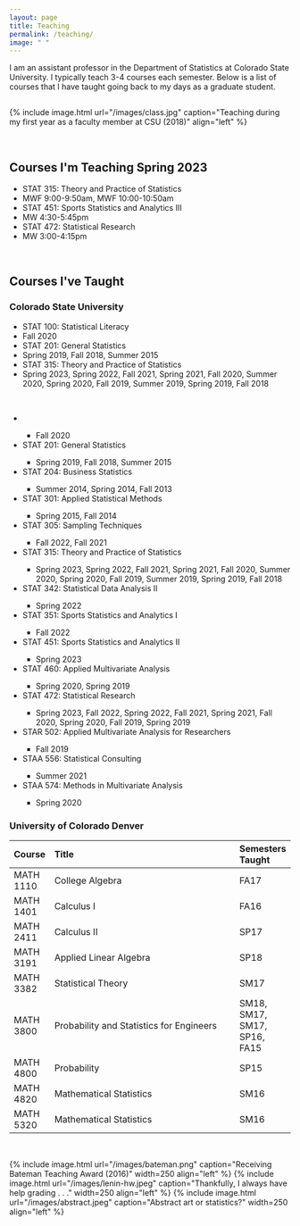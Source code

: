 ```yaml
---
layout: page
title: Teaching
permalink: /teaching/
image: " "
---
```


I am an assistant professor in the Department of Statistics at Colorado State University. I typically teach 3-4 courses each semester. Below is a list of courses that I have taught going back to my days as a graduate student. 

<hr style="clear:both;visibility: hidden;" />  


{% include image.html url="/images/class.jpg" caption="Teaching during my first year as a faculty member at CSU (2018)" align="left" %}

<br>

## Courses I'm Teaching Spring 2023

<style>
table th:first-of-type {
    width: 10%;
}
table th:nth-of-type(2) {
    width: 90%;
}
</style>

<ul class="list">
    <li>STAT 315: Theory and Practice of Statistics</li>
    <li>MWF 9:00-9:50am, MWF 10:00-10:50am</li>
    <li>STAT 451: Sports Statistics and Analytics III</li>
    <li>MW 4:30-5:45pm</li>
    <li>STAT 472: Statistical Research</li>
    <li>MW 3:00-4:15pm</li>
</ul>
<br>


## Courses I've Taught

### Colorado State University

<ul class="list">
    <li>STAT 100: Statistical Literacy</li>
    <li>Fall 2020</li>
    <li>STAT 201: General Statistics</li>
    <li>Spring 2019, Fall 2018, Summer 2015</li>
    <li>STAT 315: Theory and Practice of Statistics</li>
    <li>Spring 2023, Spring 2022, Fall 2021, Spring 2021, Fall 2020, Summer 2020, Spring 2020, Fall 2019, Summer 2019, Spring 2019, Fall 2018</li>
</ul>
<br>

<ul style="list-style-type:disc">
    <li></li>
    <ul style="list-style-type:square">
        <li>Fall 2020</li>
    </ul>
    <li>STAT 201: General Statistics</li>
    <ul style="list-style-type:square">
        <li>Spring 2019, Fall 2018, Summer 2015</li>
    </ul>
    <li>STAT 204: Business Statistics</li>
    <ul style="list-style-type:square">
        <li>Summer 2014, Spring 2014, Fall 2013</li>
    </ul>
    <li>STAT 301: Applied Statistical Methods</li>
    <ul style="list-style-type:square">
        <li>Spring 2015, Fall 2014</li>
    </ul>
    <li>STAT 305: Sampling Techniques</li>
    <ul style="list-style-type:square">
        <li>Fall 2022, Fall 2021</li>
    </ul>
    <li>STAT 315: Theory and Practice of Statistics</li>
    <ul style="list-style-type:square">
        <li>Spring 2023, Spring 2022, Fall 2021, Spring 2021, Fall 2020, Summer 2020, Spring 2020, Fall 2019, Summer 2019, Spring 2019, Fall 2018</li>
    </ul>
    <li>STAT 342: Statistical Data Analysis II</li>
    <ul style="list-style-type:square">
        <li>Spring 2022</li>
    </ul>
    <li>STAT 351: Sports Statistics and Analytics I</li>
    <ul style="list-style-type:square">
        <li>Fall 2022</li>
    </ul>
    <li>STAT 451: Sports Statistics and Analytics II</li>
    <ul style="list-style-type:square">
        <li>Spring 2023</li>
    </ul>
    <li>STAT 460: Applied Multivariate Analysis</li>
    <ul style="list-style-type:square">
        <li>Spring 2020, Spring 2019</li>
    </ul>
    <li>STAT 472: Statistical Research</li>
    <ul style="list-style-type:square">
        <li>Spring 2023, Fall 2022, Spring 2022, Fall 2021, Spring 2021, Fall 2020, Spring 2020, Fall 2019, Spring 2019</li>
    </ul>
    <li>STAR 502: Applied Multivariate Analysis for Researchers</li>
    <ul style="list-style-type:square">
        <li>Fall 2019</li>
    </ul>
    <li>STAA 556: Statistical Consulting</li>
    <ul style="list-style-type:square">
        <li>Summer 2021</li>
    </ul>
    <li>STAA 574: Methods in Multivariate Analysis</li>
    <ul style="list-style-type:square">
        <li>Spring 2020</li>
    </ul>
</ul>

### University of Colorado Denver 

| Course | Title | Semesters Taught |
|:--------------------	|:------------------------------------------ |:--------------------------------------- |
| MATH 1110 | College Algebra | FA17 |
| MATH 1401 | Calculus I | FA16 |
| MATH 2411 | Calculus II | SP17 |
| MATH 3191 | Applied Linear Algebra | SP18 |
| MATH 3382 | Statistical Theory | SM17 |
| MATH 3800 | Probability and Statistics for Engineers | SM18, SM17, SM17, SP16, FA15 |
| MATH 4800 | Probability | SP15 |
| MATH 4820 | Mathematical Statistics | SM16 |
| MATH 5320 | Mathematical Statistics | SM16 |

<br>


{% include image.html url="/images/bateman.png" caption="Receiving Bateman Teaching Award (2016)" width=250 align="left" %}
{% include image.html url="/images/lenin-hw.jpeg" caption="Thankfully, I always have help grading . . ." width=250 align="left" %}
{% include image.html url="/images/abstract.jpeg" caption="Abstract art or statistics?" width=250 align="left" %}



